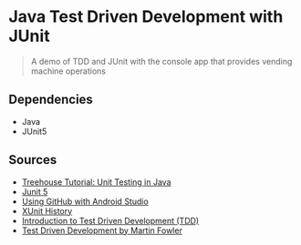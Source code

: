 # Java Test Driven Development with JUnit

> A demo of TDD and JUnit with the console app that provides vending machine operations



## Dependencies

- Java
- JUnit5




## Sources

- [Treehouse Tutorial: Unit Testing in Java](https://teamtreehouse.com/library/unit-testing-in-java)
- [Junit 5](https://junit.org/junit5/)
- [Using GitHub with Android Studio](https://teamtreehouse.com/library/github-and-android-studio)
- [XUnit History](http://www.martinfowler.com/bliki/Xunit.html)
- [Introduction to Test Driven Development (TDD)](http://agiledata.org/essays/tdd.html)
- [Test Driven Development by Martin Fowler](https://martinfowler.com/bliki/TestDrivenDevelopment.html)
